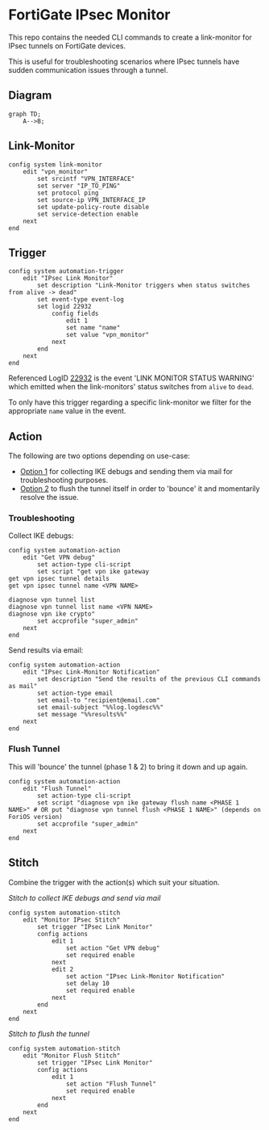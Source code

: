 # FortiGate IPsec Monitor

This repo contains the needed CLI commands to create a link-monitor for IPsec tunnels on FortiGate devices.  

This is useful for troubleshooting scenarios where IPsec tunnels have sudden communication issues through a tunnel.

## Diagram

```mermaid
graph TD;
    A-->B;
```

## Link-Monitor 

```shell
config system link-monitor
    edit "vpn_monitor"
        set srcintf "VPN_INTERFACE"
        set server "IP_TO_PING"
        set protocol ping 
        set source-ip VPN_INTERFACE_IP
        set update-policy-route disable
        set service-detection enable
    next
end
```

## Trigger

```shell
config system automation-trigger
    edit "IPsec Link Monitor"
        set description "Link-Monitor triggers when status switches from alive -> dead"
        set event-type event-log
        set logid 22932
            config fields
                edit 1 
                set name "name"
                set value "vpn_monitor"
            next
        end
    next
end
```

Referenced LogID [22932](https://docs.fortinet.com/document/fortigate/7.2.8/fortios-log-message-reference/22932) is the event 'LINK MONITOR STATUS WARNING' which emitted when the link-monitors' status switches from `alive` to `dead`.

To only have this trigger regarding a specific link-monitor we filter for the appropriate `name` value in the event.

## Action

The following are two options depending on use-case:

- [Option 1](#troubleshooting) for collecting IKE debugs and sending them via mail for troubleshooting purposes.
- [Option 2](#flush-tunnel) to flush the tunnel itself in order to 'bounce' it and momentarily resolve the issue.

### Troubleshooting

Collect IKE debugs:

```shell
config system automation-action
    edit "Get VPN debug"
        set action-type cli-script
        set script "get vpn ike gateway
get vpn ipsec tunnel details
get vpn ipsec tunnel name <VPN NAME>

diagnose vpn tunnel list
diagnose vpn tunnel list name <VPN NAME>
diagnose vpn ike crypto"
        set accprofile "super_admin"
    next
end
```

Send results via email:

```shell
config system automation-action
    edit "IPsec Link-Monitor Notification"
        set description "Send the results of the previous CLI commands as mail"
        set action-type email
        set email-to "recipient@email.com"
        set email-subject "%%log.logdesc%%"
        set message "%%results%%"
    next
end
```

### Flush Tunnel

This will 'bounce' the tunnel (phase 1 & 2) to bring it down and up again.

```shell
config system automation-action
    edit "Flush Tunnel"
        set action-type cli-script
        set script "diagnose vpn ike gateway flush name <PHASE 1 NAME>" # OR put "diagnose vpn tunnel flush <PHASE 1 NAME>" (depends on ForiOS version)
        set accprofile "super_admin"
    next
end
```

## Stitch

Combine the trigger with the action(s) which suit your situation.

*Stitch to collect IKE debugs and send via mail*

```shell
config system automation-stitch
    edit "Monitor IPsec Stitch"
        set trigger "IPsec Link Monitor"
        config actions
            edit 1 
                set action "Get VPN debug"
                set required enable
            next
            edit 2 
                set action "IPsec Link-Monitor Notification"
                set delay 10
                set required enable
            next
        end
    next
end
```

*Stitch to flush the tunnel*

```shell
config system automation-stitch
    edit "Monitor Flush Stitch"
        set trigger "IPsec Link Monitor"
        config actions
            edit 1 
                set action "Flush Tunnel"
                set required enable
            next
        end
    next
end
```
